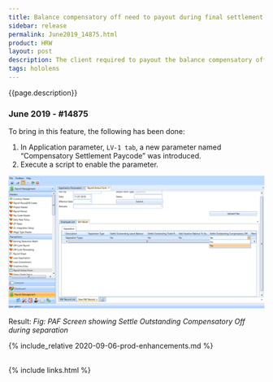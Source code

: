 ```yaml
---
title: Balance compensatory off need to payout during final settlement
sidebar: release
permalink: June2019_14875.html
product: HRW
layout: post
description: The client required to payout the balance compensatory off to the employee when an employee resign. Following steps are executed to implement this. 
tags: hololens     
---
```

<div class="prodSummary">{{page.description}}</div>

### June 2019 - #14875

To bring in this feature, the following has been done:

1. In Application parameter, `LV-1 tab`, a new parameter named “Compensatory Settlement Paycode” was introduced.
2. Execute a script to enable the parameter.

![](images/prod-enhance-image7.png)

Result: 
_Fig: PAF Screen showing Settle Outstanding Compensatory Off during separation_

{% include_relative 2020-09-06-prod-enhancements.md %}




<br>
{% include links.html %}

